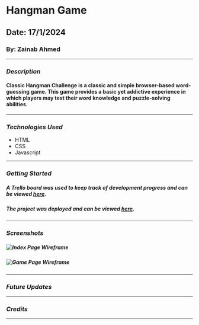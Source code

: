 # Hangman Game
## Date: 17/1/2024
### By: Zainab Ahmed

***

### ***Description***
#### Classic Hangman Challenge is a classic and simple browser-based word-guessing game. This game provides a basic yet addictive experience in which players may test their word knowledge and puzzle-solving abilities.

***

### ***Technologies Used***
* HTML
* CSS
* Javascript

***

### ***Getting Started***

##### A Trello board was used to keep track of development progress and can be viewed [here](https://trello.com/b/Fej04Qoz/hangman-game).
##### The project was deployed and can be viewed [here](URL).

***

### ***Screenshots***

##### ![Index Page Wireframe](https://github.com/zynbahmed/hangmanGame/assets/59283661/8b800913-6189-43c4-9d89-afee46a8d3af)
##### ![Game Page Wireframe](https://github.com/zynbahmed/hangmanGame/assets/59283661/c41691b6-bd2d-42c8-9459-fac35eee1cb9)


***

### ***Future Updates***


***

### ***Credits***


***

